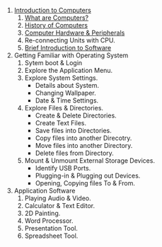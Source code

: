 1. [Introduction to Computers](introduction_to_computers/intro_to_computers.md)
    1. [What are Computers?](introduction_to_computers/what_are_computers.md)
    2. [History of Computers](introduction_to_computers/history_of_computers.md)
    3. [Computer Hardware & Peripherals](introduction_to_computers/computer_hardware.md)
    4. Re-connecting Units with CPU.
    5. [Brief Introduction to Software](introduction_to_computers/brief_intro_to_software.md)
2. Getting Familiar with Operating System
    1. Sytem boot & Login
    2. Explore the Application Menu.
    3. Explore System Settings.
	    * Details about System.
	    * Changing Wallpaper.
	    * Date & Time Settings.
    4. Explore Files & Directories.
	    * Create & Delete Directories.
	    * Create Text Files.
	    * Save files into Directories.
	    * Copy files into another Direcotry.
	    * Move files into another Directory.
	    * Delete files from Directory.
    5. Mount & Unmount External Storage Devices.
	    * Identify USB Ports.
	    * Plugging-in & Plugging out Devices.
	    * Opening, Copying files To & From.
3. Application Software
    1. Playing Audio & Video.
    2. Calculator & Text Editor.
    3. 2D Painting.
    4. Word Processor.
    5. Presentation Tool.
    6. Spreadsheet Tool.
